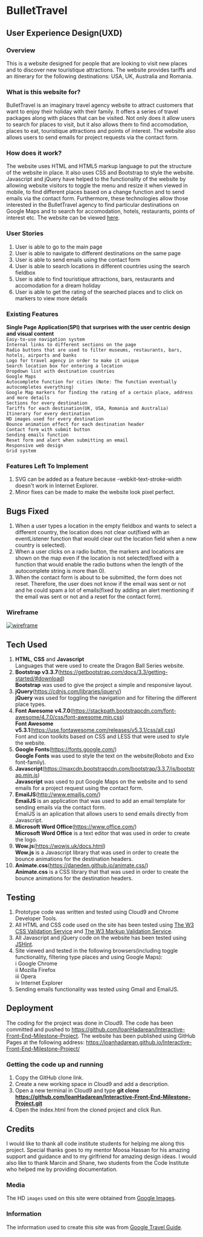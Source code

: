# BulletTravel

## User Experience Design(UXD)

### Overview

This is a website designed for people that are looking to visit new places and to discover new touristique attractions. The website provides 
tariffs and an itinerary for the following destinations: USA, UK, Australia and Romania.

### What is this website for?

BulletTravel is an imaginary travel agency website to attract customers that want to enjoy their holiday with their family. 
It offers a series of travel packages along with places that can be visited. Not only does it allow users to search for places to visit, but
it also allows them to find accomodation, places to eat, touristique attractions and points of interest.
The website also allows users to send emails for project requests via the contact form.

### How does it work?

The website uses HTML and HTML5 markup language to put the structure of the website in place. It also uses CSS and Bootstrap to style 
the website. Javascript and jQuery have helped to the functionality of the website by allowing website visitors to toggle the menu and resize it when viewed in mobile, to find different places based on a change
function and to send emails via the contact form. Furthermore, these technologies allow those interested in the BulletTravel agency
to find particular destinations on Google Maps and to search for accomodation, hotels, restaurants, points of interest etc.
The website can be viewed [here](https://ioanhadarean.github.io/Interactive-Front-End-Milestone-Project/).

### User Stories
1. User is able to go to the main page 
2. User is able to navigate to different destinations on the same page
3. User is able to send emails using the contact form
4. User is able to search locations in different countries using the search fieldbox
5. User is able to find touristique attractions, bars, restaurants and accomodation for a dream holiday
6. User is able to get the rating of the searched places and to click on markers to view more details

### Existing Features

**Single Page Application(SPI) that surprises with the user centric design and visual content**
<br>`Easy-to-use navigation system`
<br>`Internal links to different sections on the page`
<br>`Radio buttons that are used to filter museums, restaurants, bars, hotels, airports and banks`
<br>`Logo for travel agency in order to make it unique`
<br>`Search location box for entering a location`
<br>`Dropdown list with destination countries`
<br>`Google Maps`
<br>`Autocomplete function for cities (Note: The function eventually autocompletes everything)`
<br>`Google Map markers for finding the rating of a certain place, address and more details`
<br>`Sections for every destination`
<br>`Tariffs for each destination(UK, USA, Romania and Australia)`
<br>`Itinerary for every destination`
<br>`HD images used for every destination`
<br>`Bounce animation effect for each destination header`
<br>`Contact form with submit button`
<br>`Sending emails function`
<br>`Reset form and alert when submitting an email`
<br>`Responsive web design`
<br>`Grid system` 

### Features Left To Implement

1. SVG can be added as a feature because -webkit-text-stroke-width doesn't work in Internet Explorer.
2. Minor fixes can be made to make the website look pixel perfect.

## Bugs Fixed

1. When a user types a location in the empty fieldbox and wants to select a different country, 
the location does not clear out(fixed with an eventListener function that would clear out the
location field when a new country is selected).
2. When a user clicks on a radio button, the markers and locations are shown on the map even if 
the location is not selected(fixed with a function that would enable the radio buttons when the
length of the autocomplete string is more than 0).
3. When the contact form is about to be submitted, the form does not reset. Therefore, the user does
not know if the email was sent or not and he could spam a lot of emails(fixed by adding an alert
mentioning if the email was sent or not and a reset for the contact form).

### Wireframe

<a href="assets/wireframe/wireframe.png"><img src="https://preview.ibb.co/epMQu9/wireframe.png" alt="wireframe" border="0"></a>

## Tech Used

1. **HTML**, **CSS** and **Javascript**
    <br>Languages that were used to create the Dragon Ball Series website.
2. **Bootstrap v3.3.7**(https://getbootstrap.com/docs/3.3/getting-started/#download)
    <br>**Bootstrap** was used to give the project a simple and responsive layout.
3. **jQuery**(https://cdnjs.com/libraries/jquery/)
      <br>**jQuery** was used for toggling the navigation and for filtering the different place types.
4. **Font Awesome v4.7.0**(https://stackpath.bootstrapcdn.com/font-awesome/4.7.0/css/font-awesome.min.css)
    <br>**Font Awesome v5.3.1**(https://use.fontawesome.com/releases/v5.3.1/css/all.css)
    <br>Font and icon toolkits based on CSS and LESS that were used to style the website.
5. **Google Fonts**(https://fonts.google.com/)
    <br>**Google Fonts** was used to style the text on the website(Roboto and Exo font-family).
6. **Javascript**(https://maxcdn.bootstrapcdn.com/bootstrap/3.3.7/js/bootstrap.min.js)
    <br>**Javascript** was used to put Google Maps on the website and to send emails for a project request using the contact form.
7. **EmailJS**(http://www.emailjs.com/)
    <br>**EmailJS** is an application that was used to add an email template for sending emails via the contact form.
    <br>EmailJS is an aplication that allows users to send emails directly from Javascript.
8. **Microsoft Word Office**(https://www.office.com/)
    <br>**Microsoft Word Office** is a text editor that was used in order to create the logo.
9. **Wow.js**(https://wowjs.uk/docs.html)
    <br>**Wow.js** is a Javascript library that was used in order to create the bounce animations for the destination headers.
10. **Animate.css**(https://daneden.github.io/animate.css/)
    <br>**Animate.css** is a CSS library that that was used in order to create the bounce animations for the destination headers.

## Testing

1. Prototype code was written and tested using Cloud9 and Chrome Developer Tools.
2. All HTML and CSS code used on the site has been tested using [The W3 CSS Validation Service](https://jigsaw.w3.org/css-validator/) 
            and [The W3 Markup Validation Service](https://validator.w3.org/).
3. All Javascript and jQuery code on the website has been tested using [JSHint](https://jshint.com/).
4. Site viewed and tested in the following browsers(including toggle functionality, filtering type places and using Google Maps):
<br>    i Google Chrome
<br>    ii Mozilla Firefox
<br>    iii Opera
<br>    iv Internet Explorer
5. Sending emails functionality was tested using Gmail and EmailJS.

## Deployment

The coding for the project was done in Cloud9. The code has been committed and pushed to https://github.com/IoanHadarean/Interactive-Front-End-Milestone-Project. 
The website has been published using GitHub Pages at the following address: https://ioanhadarean.github.io/Interactive-Front-End-Milestone-Project/

### Getting the code up and running

1. Copy the GitHub clone link.
2. Create a new working space in Cloud9 and add a description.
2. Open a new terminal in Cloud9 and type **git clone https://github.com/IoanHadarean/Interactive-Front-End-Milestone-Project.git**
3. Open the index.html from the cloned project and click Run.

## Credits

I would like to thank all code institute students for helping me along this project. Special thanks goes to my mentor Moosa Hassan for his amazing support
and guidance and to my girlfriend for amazing design ideas. I would also like to thank Marcin and Shane, two students from the Code Institute who helped me by providing documentation.

### Media

The HD `images` used on this site were obtained from [Google Images](https://images.google.com/).

### Information

The information used to create this site was from [Google Travel Guide](https://www.google.co.uk/destination).
